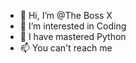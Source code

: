 - 👋 Hi, I’m @The Boss X
- 👀 I’m interested in Coding
- 🌱 I have mastered Python
- 📫 You can't reach me
<!---
Overseer-Hacker/Overseer-Hacker is a ✨ special ✨ repository because its `README.md` (this file) appears on your GitHub profile.
You can click the Preview link to take a look at your changes.
--->
